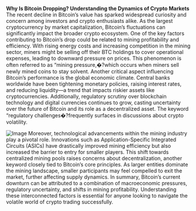 **Why Is Bitcoin Dropping? Understanding the Dynamics of Crypto Markets**
The recent decline in Bitcoin’s value has sparked widespread curiosity and concern among investors and crypto enthusiasts alike. As the largest cryptocurrency by market capitalization, Bitcoin’s fluctuations can significantly impact the broader crypto ecosystem. One of the key factors contributing to Bitcoin’s drop could be related to mining profitability and efficiency. With rising energy costs and increasing competition in the mining sector, miners might be selling off their BTC holdings to cover operational expenses, leading to downward pressure on prices. This phenomenon is often referred to as “mining pressure,�?which occurs when miners sell newly mined coins to stay solvent.
Another critical aspect influencing Bitcoin’s performance is the global economic climate. Central banks worldwide have been tightening monetary policies, raising interest rates, and reducing liquidity—a trend that impacts riskier assets like cryptocurrencies. Additionally, regulatory scrutiny over blockchain technology and digital currencies continues to grow, casting uncertainty over the future of Bitcoin and its role as a decentralized asset. The keyword “regulatory challenges�?frequently surfaces in discussions about crypto volatility.

![Image](https://github.com/user-attachments/assets/d7419ec9-dc67-403f-bf28-8faea5f1f74f)
Moreover, technological advancements within the mining industry play a pivotal role. Innovations such as Application-Specific Integrated Circuits (ASICs) have drastically improved mining efficiency but also increased the barrier to entry for smaller players. This shift towards centralized mining pools raises concerns about decentralization, another keyword closely tied to Bitcoin’s core principles. As larger entities dominate the mining landscape, smaller participants may feel compelled to exit the market, further affecting supply dynamics.
In summary, Bitcoin’s current downturn can be attributed to a combination of macroeconomic pressures, regulatory uncertainty, and shifts in mining profitability. Understanding these interconnected factors is essential for anyone looking to navigate the volatile world of crypto trading successfully.
